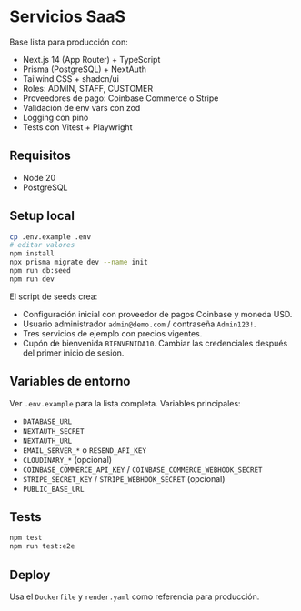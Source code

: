 # Servicios SaaS

Base lista para producción con:
- Next.js 14 (App Router) + TypeScript
- Prisma (PostgreSQL) + NextAuth
- Tailwind CSS + shadcn/ui
- Roles: ADMIN, STAFF, CUSTOMER
- Proveedores de pago: Coinbase Commerce o Stripe
- Validación de env vars con zod
- Logging con pino
- Tests con Vitest + Playwright

## Requisitos
- Node 20
- PostgreSQL

## Setup local
```bash
cp .env.example .env
# editar valores
npm install
npx prisma migrate dev --name init
npm run db:seed
npm run dev
```

El script de seeds crea:
- Configuración inicial con proveedor de pagos Coinbase y moneda USD.
- Usuario administrador `admin@demo.com` / contraseña `Admin123!`.
- Tres servicios de ejemplo con precios vigentes.
- Cupón de bienvenida `BIENVENIDA10`.
Cambiar las credenciales después del primer inicio de sesión.

## Variables de entorno
Ver `.env.example` para la lista completa. Variables principales:
- `DATABASE_URL`
- `NEXTAUTH_SECRET`
- `NEXTAUTH_URL`
- `EMAIL_SERVER_*` o `RESEND_API_KEY`
- `CLOUDINARY_*` (opcional)
- `COINBASE_COMMERCE_API_KEY` / `COINBASE_COMMERCE_WEBHOOK_SECRET`
- `STRIPE_SECRET_KEY` / `STRIPE_WEBHOOK_SECRET` (opcional)
- `PUBLIC_BASE_URL`

## Tests
```bash
npm test
npm run test:e2e
```

## Deploy
Usa el `Dockerfile` y `render.yaml` como referencia para producción.
